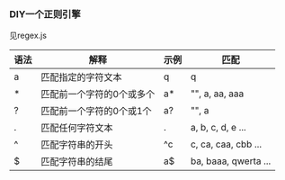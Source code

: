 
### DIY一个正则引擎
见regex.js

| 语法 | 解释 | 示例 | 匹配 |
|--------|---------|---------|---------|
| a | 匹配指定的字符文本 | q | q |
| * | 匹配前一个字符的0个或多个 | a* | "", a, aa, aaa  |
| ? | 匹配前一个字符的0个或1个 | a? | "", a |
| . | 匹配任何字符文本 | . | a, b, c, d, e ... |
| ^ | 匹配字符串的开头 | ^c | c, ca, caa, cbb ... |
| $ | 匹配字符串的结尾 | a$ | ba, baaa, qwerta ... |